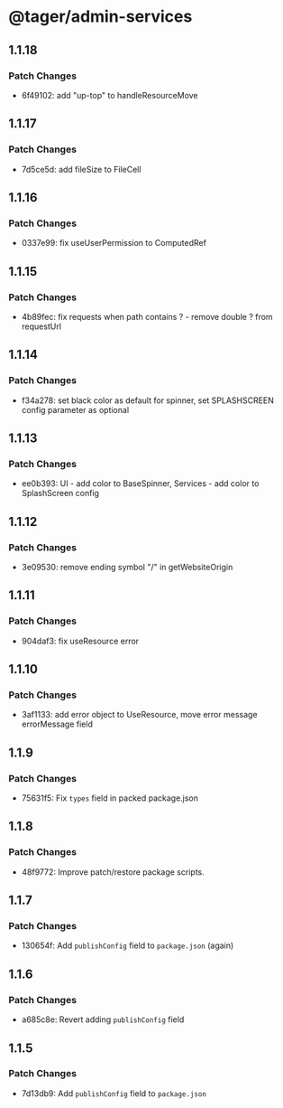 # @tager/admin-services

## 1.1.18

### Patch Changes

- 6f49102: add "up-top" to handleResourceMove

## 1.1.17

### Patch Changes

- 7d5ce5d: add fileSize to FileCell

## 1.1.16

### Patch Changes

- 0337e99: fix useUserPermission to ComputedRef

## 1.1.15

### Patch Changes

- 4b89fec: fix requests when path contains ? - remove double ? from requestUrl

## 1.1.14

### Patch Changes

- f34a278: set black color as default for spinner, set SPLASHSCREEN config parameter as optional

## 1.1.13

### Patch Changes

- ee0b393: UI - add color to BaseSpinner, Services - add color to SplashScreen config

## 1.1.12

### Patch Changes

- 3e09530: remove ending symbol "/" in getWebsiteOrigin

## 1.1.11

### Patch Changes

- 904daf3: fix useResource error

## 1.1.10

### Patch Changes

- 3af1133: add error object to UseResource, move error message errorMessage field

## 1.1.9

### Patch Changes

- 75631f5: Fix `types` field in packed package.json

## 1.1.8

### Patch Changes

- 48f9772: Improve patch/restore package scripts.

## 1.1.7

### Patch Changes

- 130654f: Add `publishConfig` field to `package.json` (again)

## 1.1.6

### Patch Changes

- a685c8e: Revert adding `publishConfig` field

## 1.1.5

### Patch Changes

- 7d13db9: Add `publishConfig` field to `package.json`
